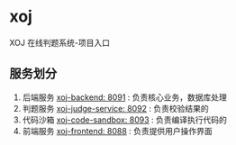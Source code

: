 # xoj
XOJ 在线判题系统-项目入口

## 服务划分

1. 后端服务 [xoj-backend: 8091](https://github.com/xiaoxiongmao5/xoj-backend) : 负责核心业务，数据库处理
2. 判题服务 [xoj-judge-service: 8092](https://github.com/xiaoxiongmao5/xoj-judge-service) : 负责校验结果的
3. 代码沙箱 [xoj-code-sandbox: 8093](https://github.com/xiaoxiongmao5/xoj-code-sandbox) : 负责编译执行代码的
4. 前端服务 [xoj-frontend: 8088](https://github.com/xiaoxiongmao5/xoj-frontend) : 负责提供用户操作界面

